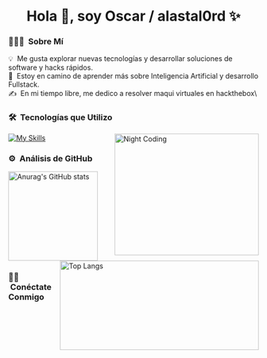 <h1 align="center">Hola 👋, soy Oscar / alastal0rd ✨ </h1> 

### 👨🏻‍💻 &nbsp;Sobre Mí

💡 &nbsp;Me gusta explorar nuevas tecnologías y desarrollar soluciones de software y hacks rápidos.\
🌱 &nbsp;Estoy en camino de aprender más sobre Inteligencia Artificial y desarrollo Fullstack.\
✍️ &nbsp;En mi tiempo libre, me dedico a resolver maqui virtuales en hackthebox\

### 🛠 &nbsp;Tecnologías que Utilizo

<img width="290" height="245" alt="Night Coding" src="https://media.giphy.com/media/v1.Y2lkPTc5MGI3NjExajc4ZjJxaW14cjhxdDZhcW54ZHd0OWozZmk0Z2xncDRnYmxoeDl1dSZlcD12MV9naWZzX3NlYXJjaCZjdD1n/bGgsc5mWoryfgKBx1u/giphy.gif" align="right"/>

[![My Skills](https://skillicons.dev/icons?i=linux,html,css,js,ts,bash,vscode,git,github,docker,nodejs,express,react,pug,mongodb,mysql,postgresql,redis,sqlite,firebase,electron,jest,githubactions,postman,figma,nextjs,astro&perline=8)](https://skillicons.dev)

### ⚙️ &nbsp;Análisis de GitHub

 <a href="https://github.com/alastal0rd">
    <img height="180em" alt="Anurag's GitHub stats" src="https://github-readme-stats.vercel.app/api?username=alastal0rd&show_icons=true&theme=dark"/>
    <img width="400" height="180em" alt="Top Langs" src="https://github-readme-stats.vercel.app/api/top-langs/?username=alastal0rd&layout=compact&theme=dark" align="right"/>
</a>

### 🤝🏻 &nbsp;Conéctate Conmigo
